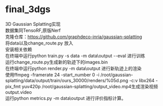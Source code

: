 # final_3dgs
3D Gaussian Splatting实现\
数据集同TensoRF,原版Nerf\
克隆仓库：https://github.com/graphdeco-inria/gaussian-splatting \
将data以及change_route.py 放入\
安装相关依赖\
在终端中运行python train.py -s data -m data\output --eval  进行训练\
运行change_route.py生成新的轨迹下的images.bin\
在终端中运行python render.py -m data\output 进行新轨迹上的渲染\
使用ffmpeg -framerate 24 -start_number 0 -i /root/gaussian-splatting/data/output/train/ours_30000/renders/%05d.png -c:v libx264 -pix_fmt yuv420p /root/gaussian-splatting/output_video.mp4生成渲染视频output.video\
运行python metrics.py -m data\output 进行评价指标计算。
